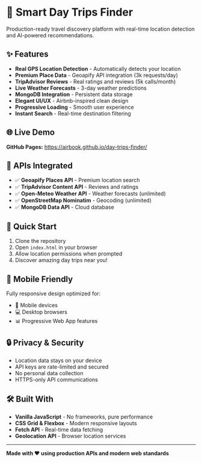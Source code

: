 # 🚀 Smart Day Trips Finder

Production-ready travel discovery platform with real-time location detection and AI-powered recommendations.

## ✨ Features

- **Real GPS Location Detection** - Automatically detects your location
- **Premium Place Data** - Geoapify API integration (3k requests/day)
- **TripAdvisor Reviews** - Real ratings and reviews (5k calls/month)
- **Live Weather Forecasts** - 3-day weather predictions
- **MongoDB Integration** - Persistent data storage
- **Elegant UI/UX** - Airbnb-inspired clean design
- **Progressive Loading** - Smooth user experience
- **Instant Search** - Real-time destination filtering

## 🌐 Live Demo

**GitHub Pages:** https://airbook.github.io/day-trips-finder/

## 🔧 APIs Integrated

- ✅ **Geoapify Places API** - Premium location search
- ✅ **TripAdvisor Content API** - Reviews and ratings
- ✅ **Open-Meteo Weather API** - Weather forecasts (unlimited)
- ✅ **OpenStreetMap Nominatim** - Geocoding (unlimited)
- ✅ **MongoDB Data API** - Cloud database

## 🚀 Quick Start

1. Clone the repository
2. Open `index.html` in your browser
3. Allow location permissions when prompted
4. Discover amazing day trips near you!

## 📱 Mobile Friendly

Fully responsive design optimized for:
- 📱 Mobile devices
- 💻 Desktop browsers
- 📊 Progressive Web App features

## 🔒 Privacy & Security

- Location data stays on your device
- API keys are rate-limited and secured
- No personal data collection
- HTTPS-only API communications

## 🛠️ Built With

- **Vanilla JavaScript** - No frameworks, pure performance
- **CSS Grid & Flexbox** - Modern responsive layouts
- **Fetch API** - Real-time data fetching
- **Geolocation API** - Browser location services

---

**Made with ❤️ using production APIs and modern web standards**